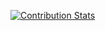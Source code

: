 [![Contribution Stats](https://github-contribution-stats.vercel.app/api/?username=lorddashme)](https://github.com/LordDashMe/github-contribution-stats/)
